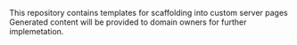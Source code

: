 This repository contains templates for scaffolding into custom server pages
Generated content will be provided to domain owners for further implemetation.

